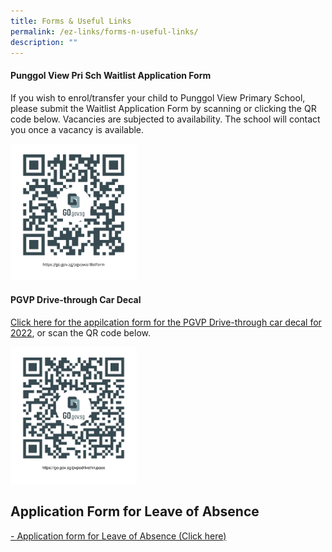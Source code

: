 ```yaml
---
title: Forms & Useful Links
permalink: /ez-links/forms-n-useful-links/
description: ""
---
```

#### Punggol View Pri Sch Waitlist Application Form

If you wish to enrol/transfer your child to Punggol View Primary School, please submit the Waitlist Application Form by scanning or clicking the QR code below. Vacancies are subjected to availability. The school will contact you once a vacancy is available.  
  
<img src="/images/PGVPWAITLIST.png"  
style="width:40%">

#### PGVP Drive-through Car Decal

[Click here for the appilcation form for the PGVP Drive-through car decal for 2022](https://go.gov.sg/pvpsdrivethrupass), or scan the QR code below.  
  
<img src="/images/drivethru22.png"  
style="width:40%">

Application Form for Leave of Absence
-------------------------------------

[- Application form for Leave of Absence (Click here)](https://go.gov.sg/applicationformforleaveofabsence)